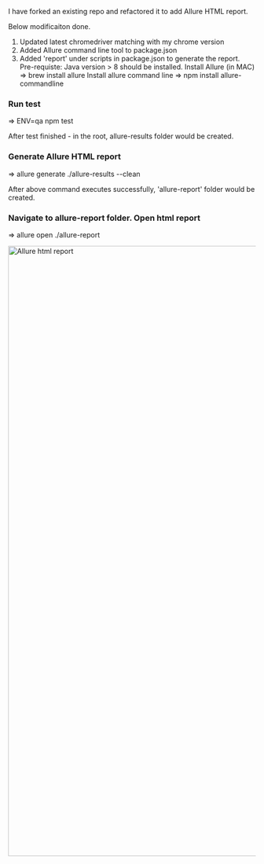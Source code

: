 
I have forked an existing repo and refactored it to add Allure HTML report.

Below modificaiton done.

1. Updated latest chromedriver matching with my chrome version
2. Added Allure command line tool to package.json
3. Added 'report' under scripts in package.json to generate the report.
    Pre-requiste: 
      Java version > 8 should be installed.
      Install Allure (in MAC) => brew install allure
      Install allure command line => npm install allure-commandline

### Run test
=> ENV=qa npm test

After test finished - in the root, allure-results folder would be created.

### Generate Allure HTML report
=> allure generate ./allure-results --clean

After above command executes successfully, 'allure-report' folder would be created.

### Navigate to allure-report folder. Open html report

=> allure open ./allure-report


<img width="1242" alt="Allure html report" src="https://user-images.githubusercontent.com/38261145/80930363-091c6000-8dab-11ea-89d4-59f6d89792de.png">
